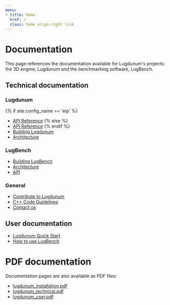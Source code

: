 ```yaml
---
menu:
- title: Home
  href: /
  class: home align-right link
---
```


# Documentation

This page references the documentation available for Lugdunum's projects: the 3D engine, Lugdunum and the benchmarking software, LugBench.

## Technical documentation

### Lugdunum

{% if site.config_name == 'eip' %}
* [API Reference](https://lugdunum3d.github.io/doc/doxygen/annotated.html)
{% else %}
* [API Reference](/doc/doxygen/annotated.html)
{% endif %}
* [Building Lugdunum](build.html)
* [Architecture](architecture.html)

### LugBench

* [Building LugBench](lugbench-build.html)
* [Architecture](lugbench-architecture.html)
* [API](lugbench-api.html)

### General

* [Contribute to Lugdunum](contributing.html)
* [C++ Code Guidelines](guidelines.html)
* [Contact us](contact-us.html)

## User documentation

* [Lugdunum Quick Start](quickstart.html)
* [How to use LugBench](lugbench-user.html)

# PDF documentation

Documentation pages are also available as PDF files:
* [lugdunum_installation.pdf](lugdunum_installation.pdf)
* [lugdunum_technical.pdf](lugdunum_technical.pdf)
* [lugdunum_user.pdf](lugdunum_user.pdf)
